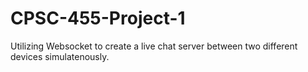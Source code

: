# CPSC-455-Project-1
Utilizing Websocket to create a live chat server between two different devices simulatenously.
